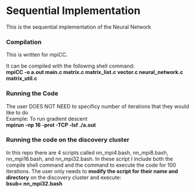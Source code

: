 # Sequential Implementation
This is the sequential implementation of the Neural Network
### Compilation
This is written for mpiCC.

It can be compiled with the following shell command: </br>
**mpiCC -o a.out main.c matrix.c matrix_list.c vector.c neural_network.c matrix_util.c**
### Running the Code
The user DOES NOT NEED to specificy number of iterations that they would like to do</br>
Example: To run gradient descent </br>
**mpirun -np 16 -prot -TCP -lsf ./a.out**
### Running the code on the discovery cluster
In this repo there are 4 scripts called nn_mpi4.bash, nn_mpi8.bash, nn_mpi16.bash, and nn_mpi32.bash. In these script I include both the compile shell command and the command to execute the code for 100 iterations. The user only needs to **modify the script for their name and directory** on the discovery cluster and execute:</br>
**bsub< nn_mpi32.bash**
